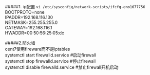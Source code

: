 #####1. ip配置
`vi /etc/sysconfig/network-scripts/ifcfg-eno1677756`  
BOOTPROTO=none  
IPADDR=192.168.116.130  
NETMASK=255.255.255.0  
GATEWAY=192.168.116.1  
HWADDR=00:50:56:25:05:dc  

#####2.防火墙  
cent7使用fireware而不是iptables  
systemctl start firewalld.service	#启动firewall  
systemctl stop firewalld.service	#停止firewall  
systemctl disable firewalld.service	#禁止firewall开机启动  
